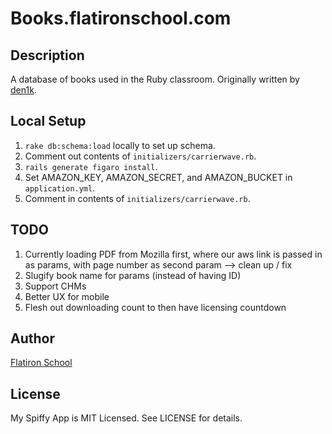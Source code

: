 # Books.flatironschool.com

## Description

A database of books used in the Ruby classroom. Originally written by [den1k](https://github.com/den1k/booxr).

## Local Setup

1. `rake db:schema:load` locally to set up schema.
2. Comment out contents of `initializers/carrierwave.rb`.
3. `rails generate figaro install`.
4. Set AMAZON_KEY, AMAZON_SECRET, and AMAZON_BUCKET in `application.yml`.
5. Comment in contents of `initializers/carrierwave.rb`.

## TODO

1. Currently loading PDF from Mozilla first, where our aws link is passed in as params, with page number as second param --> clean up / fix
2. Slugify book name for params (instead of having ID)
3. Support CHMs
4. Better UX for mobile
5. Flesh out downloading count to then have licensing countdown

## Author

[Flatiron School](http://flatironschool.com/)

## License

My Spiffy App is MIT Licensed. See LICENSE for details.

